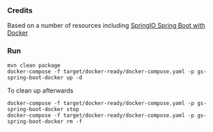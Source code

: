 ### Credits
Based on a number of resources including [SpringIO Spring Boot with Docker](https://spring.io/guides/gs/spring-boot-docker/)

### Run
```
mvn clean package
docker-compose -f target/docker-ready/docker-compose.yaml -p gs-spring-boot-docker up -d
```
To clean up afterwards
```
docker-compose -f target/docker-ready/docker-compose.yaml -p gs-spring-boot-docker stop
docker-compose -f target/docker-ready/docker-compose.yaml -p gs-spring-boot-docker rm -f
```
